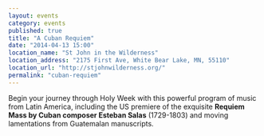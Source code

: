 ```yaml
---
layout: events
category: events
published: true
title: "A Cuban Requiem"
date: "2014-04-13 15:00"
location_name: "St John in the Wilderness"
location_address: "2175 First Ave, White Bear Lake, MN, 55110"
location_url: "http://stjohnwilderness.org/"
permalink: "cuban-requiem"
---
```


Begin your journey through Holy Week with this powerful program of music from Latin America, including the US premiere of the exquisite **Requiem Mass by Cuban composer Esteban Salas** (1729-1803) and moving lamentations from Guatemalan manuscripts.
